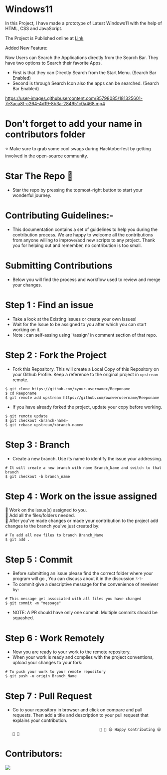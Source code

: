 # Windows11

In this Project, I have made a prototype of Latest Windows11 with the help of HTML, CSS and JavaScript.

The Project is Published online at [Link](https://anand-3399.github.io/Hactoberfest-Windows11/)

Added New Feature:

Now Users can Search the Applications directly from the Search Bar. They have two options to Search their favorite Apps.

* First is that they can Directly Search from the Start Menu. (Search Bar Enabled)
* Second is through Search Icon also the apps can be searched. (Search Bar Enabled)

https://user-images.githubusercontent.com/85798085/181325601-7e3aca8f-c264-4d19-8b3a-284651c0a468.mp4




# Don't forget to add your name in contributors folder
⭐ Make sure to grab some cool swags during Hacktoberfest by getting involved in the open-source community.
#  Star The Repo 🌟
* Star the repo by pressing the topmost-right button to start your wonderful journey.
# Contributing Guidelines:-
   * This documentation contains a set of guidelines to help you during the contribution process. We are happy to welcome all the contributions from anyone willing to improve/add new scripts to any project. Thank you for helping out and remember, no contribution is too small.

# Submitting Contributions
* Below you will find the process and workflow used to review and merge your changes.

# Step 1 : Find an issue
   * Take a look at the Existing Issues or create your own Issues! <br>
   * Wait for the Issue to be assigned to you after which you can start working on it.<br>
   * Note : can self-assing using '/assign' in comment section of that repo.
   
# Step 2 : Fork the Project
* Fork this Repository. This will create a Local Copy of this Repository on your Github Profile. Keep a reference to the original project in ```upstream``` remote.

```
$ git clone https://github.com/<your-username>/Reeponame
$ cd Reeponame
$ git remote add upstream https://github.com/ownwerusername/Reeponame
```
* If you have already forked the project, update your copy before working.
```
$ git remote update
$ git checkout <branch-name>
$ git rebase upstream/<branch-name>
```
# Step 3 : Branch
* Create a new branch. Use its name to identify the issue your addressing.
```
# It will create a new branch with name Branch_Name and switch to that branch 
$ git checkout -b branch_name
```
# Step 4 : Work on the issue assigned
   🦖 Work on the issue(s) assigned to you.<br>
   🦖 Add all the files/folders needed.<br>
   🦖 After you've made changes or made your contribution to the project add changes to the branch you've just created by:
 ```
 # To add all new files to branch Branch_Name
 $ git add .
 ```
 # Step 5 : Commit
 * Before submitting an issue please find the correct folder where your program will go , You can discuss about it in the discussion.✨✨<br>
 * To commit give a descriptive message for the convenience of reveiwer by:
 ```
 # This message get associated with all files you have changed
 $ git commit -m "message"
```
* NOTE: A PR should have only one commit. Multiple commits should be squashed.

# Step 6 : Work Remotely
   * Now you are ready to your work to the remote repository.<br>
   * When your work is ready and complies with the project conventions, upload your changes to your fork:
```
# To push your work to your remote repository
$ git push -u origin Branch_Name
```
# Step 7 : Pull Request
  * Go to your repository in browser and click on compare and pull requests. Then add a title and description to your pull request that explains your contribution.
                                                                  
                                               🎉 🎊 😃 Happy Contributing 😃 🎊 🎉
# Contributors:
<a href="https://github.com/anand-3399/Hactoberfest-Windows11/graphs/contributors">
  <img src="https://contrib.rocks/image?repo=anand-3399/Hactoberfest-Windows11" />
</a>


